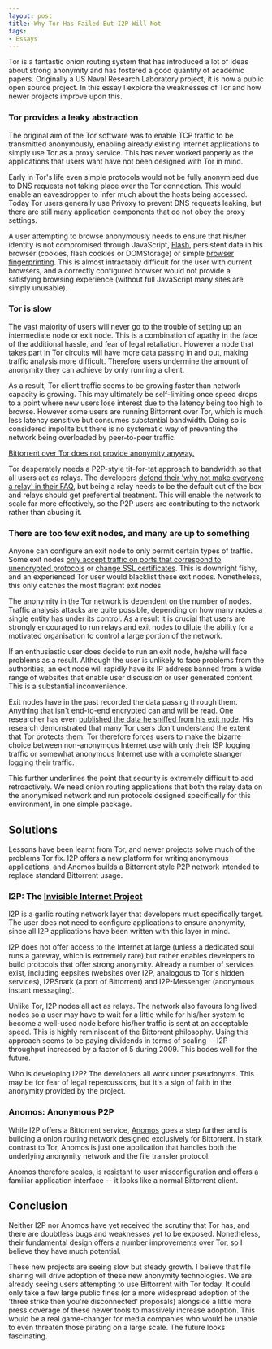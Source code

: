 ```yaml
--- 
layout: post
title: Why Tor Has Failed But I2P Will Not
tags: 
- Essays
---
```


Tor is a fantastic onion routing system that has introduced a lot of
ideas about strong anonymity and has fostered a good quantity of
academic papers. Originally a US Naval Research Laboratory project, it
is now a public open source project. In this essay I explore the
weaknesses of Tor and how newer projects improve upon this.

<h3>Tor provides a leaky abstraction</h3>

The original aim of the Tor software was to enable TCP traffic to be
transmitted anonymously, enabling already existing Internet
applications to simply use Tor as a proxy service. This has never
worked properly as the applications that users want have not been
designed with Tor in mind.

Early in Tor's life even simple protocols would not be fully
anonymised due to DNS requests not taking place over the Tor
connection. This would enable an eavesdropper to infer much about the
hosts being accessed. Today Tor users generally use Privoxy to prevent
DNS requests leaking, but there are still many application components
that do not obey the proxy settings.

A user attempting to browse anonymously needs to ensure that his/her
identity is not compromised through
JavaScript, <a href="http://hackademix.net/2007/09/26/cross-browser-proxy-unmasking/">Flash</a>,
persistent data in his browser (cookies, flash cookies or DOMStorage)
or simple <a href="http://panopticlick.eff.org/">browser
fingerprinting</a>. This is almost intractably difficult for the user
with current browsers, and a correctly configured browser would not
provide a satisfying browsing experience (without full JavaScript many
sites are simply unusable).

<h3>Tor is slow</h3>

The vast majority of users will never go to the trouble of setting up
an intermediate node or exit node. This is a combination of apathy in
the face of the additional hassle, and fear of legal
retaliation. However a node that takes part in Tor circuits will have
more data passing in and out, making traffic analysis more
difficult. Therefore users undermine the amount of anonymity they can
achieve by only running a client.

As a result, Tor client traffic seems to be growing faster than
network capacity is growing. This may ultimately be self-limiting once
speed drops to a point where new users lose interest due to the
latency being too high to browse. However some users are running
Bittorrent over Tor, which is much less latency sensitive but consumes
substantial bandwidth. Doing so is considered impolite but there is no
systematic way of preventing the network being overloaded by
peer-to-peer traffic.

[Bittorrent over Tor does not provide anonymity
anyway.](http://www-sop.inria.fr/members/Arnaud.Legout/Projects/bluebear.html)

Tor desperately needs a P2P-style tit-for-tat approach to bandwidth so
that all users act as relays. The
developers <a href="https://www.torproject.org/faq#EverybodyARelay">defend
their 'why not make everyone a relay' in their FAQ</a>, but being a
relay needs to be the default out of the box and relays should get
preferential treatment. This will enable the network to scale far more
effectively, so the P2P users are contributing to the network rather
than abusing it.

<h3>There are too few exit nodes, and many are up to something</h3>

Anyone can configure an exit node to only permit certain types of
traffic. Some exit
nodes <a href="http://www.teamfurry.com/wordpress/2007/11/19/on-tor/">only
accept traffic on ports that correspond to unencrypted protocols</a>
or <a href="http://www.f-secure.com/weblog/archives/00001321.html">change
SSL certificates</a>. This is downright fishy, and an experienced Tor
user would blacklist these exit nodes. Nonetheless, this only catches
the most flagrant exit nodes.

The anonymity in the Tor network is dependent on the number of
nodes. Traffic analysis attacks are quite possible, depending on how
many nodes a single entity has under its control. As a result it is
crucial that users are strongly encouraged to run relays and exit
nodes to dilute the ability for a motivated organisation to control a
large portion of the network.

If an enthusiastic user does decide to run an exit node, he/she will
face problems as a result. Although the user is unlikely to face
problems from the authorities, an exit node will rapidly have its IP
address banned from a wide range of websites that enable user
discussion or user generated content. This is a substantial
inconvenience.

Exit nodes have in the past recorded the data passing through
them. Anything that isn't end-to-end encrypted can and will be
read. One researcher has
even <a href="http://www.wired.com/politics/security/news/2007/09/embassy_hacks?currentPage=1">published
the data he sniffed from his exit node</a>. His research demonstrated
that many Tor users don't understand the extent that Tor protects
them. Tor therefore forces users to make the bizarre choice between
non-anonymous Internet use with only their ISP logging traffic or
somewhat anonymous Internet use with a complete stranger logging their
traffic.

This further underlines the point that security is extremely difficult
to add retroactively. We need onion routing applications that both the
relay data on the anonymised network and run protocols designed
specifically for this environment, in one simple package.

<h2>Solutions</h2>

Lessons have been learnt from Tor, and newer projects solve much of
the problems Tor fix. I2P offers a new platform for writing anonymous
applications, and Anomos builds a Bittorrent style P2P network
intended to replace standard Bittorrent usage.

<h3>I2P: The <a href="http://www.i2p2.de/">Invisible Internet Project</a></h3>

I2P is a garlic routing network layer that developers must
specifically target. The user does not need to configure applications
to ensure anonymity, since all I2P applications have been written with
this layer in mind.

I2P does not offer access to the Internet at large (unless a dedicated
soul runs a gateway, which is extremely rare) but rather enables
developers to build protocols that offer strong anonymity. Already a
number of services exist, including eepsites (websites over I2P,
analogous to Tor's hidden services), I2PSnark (a port of Bittorrent)
and I2P-Messenger (anonymous instant messaging).

Unlike Tor, I2P nodes all act as relays. The network also favours long
lived nodes so a user may have to wait for a little while for his/her
system to become a well-used node before his/her traffic is sent at an
acceptable speed. This is highly reminiscent of the Bittorrent
philosophy. Using this approach seems to be paying dividends in terms
of scaling -- I2P throughput increased by a factor of 5 during
2009. This bodes well for the future.

Who is developing I2P? The developers all work under pseudonyms. This
may be for fear of legal repercussions, but it's a sign of faith in
the anonymity provided by the project.

<h3>Anomos: Anonymous P2P</h3>

While I2P offers a Bittorrent
service, <a href="http://anomos.info/">Anomos</a> goes a step further
and is building a onion routing network designed exclusively for
Bittorrent. In stark contrast to Tor, Anomos is just one application
that handles both the underlying anonymity network and the file
transfer protocol.

Anomos therefore scales, is resistant to user misconfiguration and
offers a familiar application interface -- it looks like a normal
Bittorrent client.

<h2>Conclusion</h2>

Neither I2P nor Anomos have yet received the scrutiny that Tor has,
and there are doubtless bugs and weaknesses yet to be
exposed. Nonetheless, their fundamental design offers a number
improvements over Tor, so I believe they have much potential.

These new projects are seeing slow but steady growth. I believe that
file sharing will drive adoption of these new anonymity
technologies. We are already seeing users attempting to use Bittorrent
with Tor today. It could only take a few large public fines (or a more
widespread adoption of the 'three strike then you're disconnected'
proposals) alongside a little more press coverage of these newer tools
to massively increase adoption. This would be a real game-changer for
media companies who would be unable to even threaten those pirating on
a large scale. The future looks fascinating.
